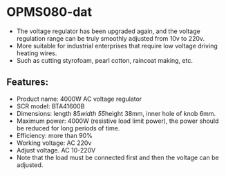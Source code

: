 
# OPMS080-dat 

- The voltage regulator has been upgraded again, and the voltage regulation range can be truly smoothly adjusted from 10v to 220v.
- More suitable for industrial enterprises that require low voltage driving heating wires.
- Such as cutting styrofoam, pearl cotton, raincoat making, etc.


## Features:

- Product name: 4000W AC voltage regulator
- SCR model: BTA41600B
- Dimensions: length 85*width 55*height 38mm, inner hole of knob 6mm.
- Maximum power: 4000W (resistive load limit power), the power should be reduced for long periods of time.
- Efficiency: more than 90%
- Working voltage: AC 220v
- Adjust voltage. AC 10-220V
- Note that the load must be connected first and then the voltage can be adjusted.